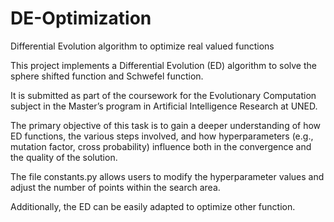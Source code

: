 # DE-Optimization
Differential Evolution algorithm to optimize real valued functions

This project implements a Differential Evolution (ED) algorithm to solve the sphere shifted function and Schwefel function.

It is submitted as part of the coursework for the Evolutionary Computation subject in the Master’s program in Artificial
Intelligence Research at UNED.

The primary objective of this task is to gain a deeper understanding of how ED functions, the various steps
involved, and how hyperparameters (e.g., mutation factor, cross probability) influence both in the convergence
and the quality of the solution.

The file constants.py allows users to modify the hyperparameter values and adjust the number of points within the
search area.

Additionally, the ED can be easily adapted to optimize other function.